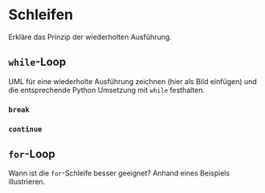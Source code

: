 # Schleifen

Erkläre das Prinzip der wiederholten Ausführung.

## `while`-Loop
UML für eine wiederholte Ausführung zeichnen (hier als Bild einfügen) und die entsprechende Python Umsetzung mit `while` festhalten.

### `break`
### `continue`

## `for`-Loop
Wann ist die `for`-Schleife besser geeignet? Anhand eines Beispiels illustrieren.
